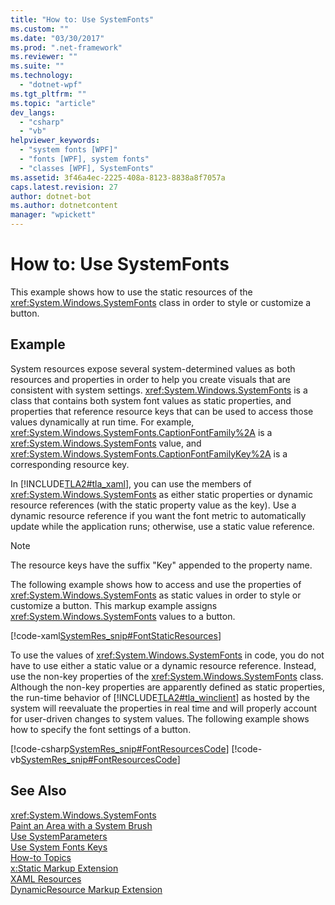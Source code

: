 ```yaml
---
title: "How to: Use SystemFonts"
ms.custom: ""
ms.date: "03/30/2017"
ms.prod: ".net-framework"
ms.reviewer: ""
ms.suite: ""
ms.technology: 
  - "dotnet-wpf"
ms.tgt_pltfrm: ""
ms.topic: "article"
dev_langs: 
  - "csharp"
  - "vb"
helpviewer_keywords: 
  - "system fonts [WPF]"
  - "fonts [WPF], system fonts"
  - "classes [WPF], SystemFonts"
ms.assetid: 3f46a4ec-2225-408a-8123-8838a8f7057a
caps.latest.revision: 27
author: dotnet-bot
ms.author: dotnetcontent
manager: "wpickett"
---
```

# How to: Use SystemFonts
This example shows how to use the static resources of the <xref:System.Windows.SystemFonts> class in order to style or customize a button.  
  
## Example  
 System resources expose several system-determined values as both resources and properties in order to help you create visuals that are consistent with system settings. <xref:System.Windows.SystemFonts> is a class that contains both system font values as static properties, and properties that reference resource keys that can be used to access those values dynamically at run time. For example, <xref:System.Windows.SystemFonts.CaptionFontFamily%2A> is a <xref:System.Windows.SystemFonts> value, and <xref:System.Windows.SystemFonts.CaptionFontFamilyKey%2A> is a corresponding resource key.  
  
 In [!INCLUDE[TLA2#tla_xaml](../../../../includes/tla2sharptla-xaml-md.md)], you can use the members of <xref:System.Windows.SystemFonts> as either static properties or dynamic resource references (with the static property value as the key). Use a dynamic resource reference if you want the font metric to automatically update while the application runs; otherwise, use a static value reference.  
  
> [!NOTE]
>  The resource keys have the suffix "Key" appended to the property name.  
  
 The following example shows how to access and use the properties of <xref:System.Windows.SystemFonts> as static values in order to style or customize a button. This markup example assigns <xref:System.Windows.SystemFonts> values to a button.  
  
 [!code-xaml[SystemRes_snip#FontStaticResources](../../../../samples/snippets/csharp/VS_Snippets_Wpf/SystemRes_snip/CSharp/Pane1.xaml#fontstaticresources)]  
  
 To use the values of <xref:System.Windows.SystemFonts> in code, you do not have to use either a static value or a dynamic resource reference. Instead, use the non-key properties of the <xref:System.Windows.SystemFonts> class. Although the non-key properties are apparently defined as static properties, the run-time behavior of [!INCLUDE[TLA2#tla_winclient](../../../../includes/tla2sharptla-winclient-md.md)] as hosted by the system will reevaluate the properties in real time and will properly account for user-driven changes to system values. The following example shows how to specify the font settings of a button.  
  
 [!code-csharp[SystemRes_snip#FontResourcesCode](../../../../samples/snippets/csharp/VS_Snippets_Wpf/SystemRes_snip/CSharp/Pane1.xaml.cs#fontresourcescode)]
 [!code-vb[SystemRes_snip#FontResourcesCode](../../../../samples/snippets/visualbasic/VS_Snippets_Wpf/SystemRes_snip/VisualBasic/Pane1.xaml.vb#fontresourcescode)]  
  
## See Also  
 <xref:System.Windows.SystemFonts>   
 [Paint an Area with a System Brush](../../../../docs/framework/wpf/graphics-multimedia/how-to-paint-an-area-with-a-system-brush.md)   
 [Use SystemParameters](../../../../docs/framework/wpf/advanced/how-to-use-systemparameters.md)   
 [Use System Fonts Keys](../../../../docs/framework/wpf/advanced/how-to-use-system-fonts-keys.md)   
 [How-to Topics](../../../../docs/framework/wpf/advanced/resources-how-to-topics.md)   
 [x:Static Markup Extension](../../../../docs/framework/xaml-services/x-static-markup-extension.md)   
 [XAML Resources](../../../../docs/framework/wpf/advanced/xaml-resources.md)   
 [DynamicResource Markup Extension](../../../../docs/framework/wpf/advanced/dynamicresource-markup-extension.md)

